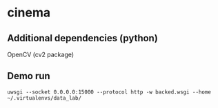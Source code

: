 # cinema

## Additional dependencies (python) 

OpenCV (cv2 package)


## Demo run 

```
uwsgi --socket 0.0.0.0:15000 --protocol http -w backed.wsgi --home ~/.virtualenvs/data_lab/
```
